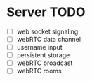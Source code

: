 # Server TODO

- [ ] web socket signaling
- [ ] webRTC data channel
- [ ] username input
- [ ] persistent storage
- [ ] webRTC broadcast
- [ ] webRTC rooms
